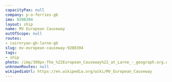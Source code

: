 ```yaml
---
capacityPax: null
company: p-o-ferries-gb
imo: 9208394
layout: ship
name: MV European Causeway
outOfScope: null
routes:
- cairnryan-gb-larne-gb
slug: mv-european-causeway-9208394
tags:
- ship
photo: /img/300px-The_%22European_Causeway%22_at_Larne_-_geograph.org.uk_-_1196641.jpg
unknownRoutes: null
wikipediaUrl: https://en.wikipedia.org/wiki/MV_European_Causeway
---
```

